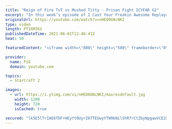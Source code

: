 ```yaml
---
title: "Reign of Fire TvT vs Mushed Titty - Prison Fight ICYFAR G2"
excerpt: "In this week’s episode of I Cast Your Freakin Awesome Replays (ICYFAR) players had to get stabby, because they were only allowed to make 35 max workers!\r THIS WEEKS ICYFAR CHALLENGE: \"Now you see me, now you dont!\" Send in your best games using cloaked and burrowed units! Send submissions to eonblu95@gmail.com"
originalUrl: https://youtube.com/watch?v=nHEO0GNcNKI
type: video
length: PT16M36S
publishedDateTime: 2021-06-01T12:46:41Z
heat: 50

featuredContent: "<iframe width=\"800\" height=\"500\" frameborder=\"0\" src=\"https://www.youtube.com/embed/nHEO0GNcNKI\" allow=\"accelerometer; autoplay; encrypted-media; gyroscope; picture-in-picture\" allowfullscreen></iframe>"

provider:
  name: PiG
  domain: youtube.com

topics:
  - StarCraft 2

images:
  - url: https://i.ytimg.com/vi/nHEO0GNcNKI/maxresdefault.jpg
    width: 1280
    height: 720
    isCached: true

secured: "lk5E5lTrIAE6TDF+HEyYtOUyrZ6TTEUwyYTW9bNilShR7rCtZbyNpgawVCE2XresAMCR7dAeLZAx1Pj0c+TDRTeLj1ne3FGgqr4snqeE1Hk5USwarMY0/7Hp8Pl4Ig1/TtNfN48PGu1uNWlh6Wc8hnkl+c8LVzNoS/P3UjYASZoNAA6Is1J5GVjCVq0a5rSMazjwNnDfDqg/ja0a2l9BnbswzFFcgnq+R4Ov5UmrTYVRAWnFa5unT6cKMTLgn+Gsr98zjCuj1RFyyxgCqb5m2eQobeuyGKkJ/PMJ83ucMH1fy5GqHRsfJesxy81wJJayh0tC1JSQudL+g0+L3WmtyZeSLb4jrcyYG9WIuS6Q4pmjBIq0Kb4NclkxFwBQFTCb4z0D226eWZc/MgcPY3sDzWHQcVxL7GP+NIKD7Lh8wrk=;lM8TAhNtbukrpbJq1rPbsQ=="
---
```


